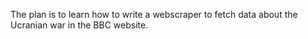 The plan is to learn how to write a webscraper to fetch data about the Ucranian war in the BBC website.
